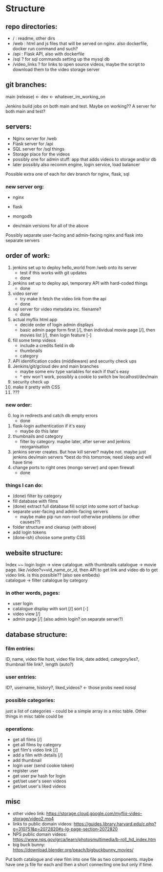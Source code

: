 # Structure

## repo directories:
* / : readme, other dirs
* /web : html and js files that will be served on nginx. also dockerfile, docker run command and such?
* /api : Flask API, also with dockerfile
* /sql ? for sql commands setting up the mysql db
* /video_links ? for links to open source videos, maybe the script to download them to the video storage server


## git branches:
main (release) <- dev <- whatever_im_working_on

Jenkins build jobs on both main and test. Maybe on working??
A server for both main and test?

## servers:
* Nginx server for /web
* Flask server for /api
* SQL server for /sql things
* Storage place for the videos
* possibly one for admin stuff: app that adds videos to storage and/or db
* later possibly also recomm engine, login service, load balancer

Possible extra one of each for dev branch for nginx, flask, sql

### new server org:
* nginx 
* flask 
* mongodb

* dev/main versions for all of the above

Possibly separate user-facing and admin-facing nginx and flask into separate servers

## order of work:

1. jenkins set up to deploy hello_world from /web onto its server
    * test if this works with git updates
    * done
2. jenkins set up to deploy api, temporary API with hard-coded things
    * done
3. video server
    * try make it fetch the video link from the api
    * done
4. sql server for video metadata inc. filename?
    * done
5. actual myflix html app
    * decide order of login admin displays
    * basic admin page form first [/], then individual movie page [/], then movies list [/], then login feature [-]
6. fill some temp videos
    * include a credits field in db
    * thumbnails
    * category
7. API identification codes (middleware) and security check ups
8. Jenkins/git/gcloud dev and main branches 
    * maybe some env type variables for each if that's easy
    * ^ env won't work, possibly a cookie to switch bw localhost/dev/main
9. security check up
10. make it pretty with CSS
11. ???


### new order:
0. log in redirects and catch db empty errors
    * done
1. flask-login authentication if it's easy
    * maybe do this later
2. thumbnails and category
    * filter by category. maybe later, after server and jenkins reorganisation
3. jenkins server creates. But how kill server? maybe not. maybe just jenkins dev/main servers
    *best do this tomorrow, need sleep and will have time
4. change ports to right ones (mongo server) and open firewall
    * done

### things I can do:
* (done) filter by category
* fill database with films
* (done) extract full database fill script into some sort of backup
* separate user-facing and admin-facing servers
    * maybe make pip run non-root otherwise problems (or other causes??)
* folder structure and cleanup (with above)
* add login tokens
* (done-ish) choose some pretty CSS
 

## website structure:

Index ~~ login 
login -> view catalogue. with thumbnails
catalogue -> movie page. like /video?v=vid_name_or_id, then API to get link and video db to get video link. is this possible?? (also see embeds)   
catalogue -> filter catalogue by category

### in other words, pages:
* user login
* catalogue display with sort [/] sort [-]
* video view [/]
* admin page [/] (also admin login? on separate server?)

## database structure:
### film entries:
ID, name, video file host, video file link, date added, category/ies?, thumbnail file link?, length (auto?)

### user entries:
ID?, username, history?, liked_videos? <- those probs need nosql

### possible categories:
just a list of categories - could be a simple array in a misc table.
Other things in misc table could be 

### operations:
* get all films [/]
* get all films by category
* get film's video link [/]
* add a film with details [/]
* add thumbnail
* login user (send cookie token)
* register user
* get user pw hash for login
* get/set user's seen videos
* get/set user's liked videos


## misc
* other  video link: https://storage.cloud.google.com/myflix-video-storage/video2.mp4
* links to public domain videos: https://guides.library.harvard.edu/c.php?g=310751&p=2072820#s-lg-page-section-2072820
* NPS public domain videos: https://www.nps.gov/grca/learn/photosmultimedia/b-roll_hd_index.htm
* big buck bunny: https://download.blender.org/peach/bigbuckbunny_movies/


Put both catalogue and view film into one file as two components. maybe have one js file for each and then a short connecting one but only if time.